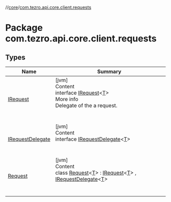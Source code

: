 //[core](../../index.md)/[com.tezro.api.core.client.requests](index.md)



# Package com.tezro.api.core.client.requests  


## Types  
  
|  Name |  Summary | 
|---|---|
| <a name="com.tezro.api.core.client.requests/IRequest///PointingToDeclaration/"></a>[IRequest](-i-request/index.md)| <a name="com.tezro.api.core.client.requests/IRequest///PointingToDeclaration/"></a>[jvm]  <br>Content  <br>interface [IRequest](-i-request/index.md)<[T](-i-request/index.md)>  <br>More info  <br>Delegate of the a request.  <br><br><br>|
| <a name="com.tezro.api.core.client.requests/IRequestDelegate///PointingToDeclaration/"></a>[IRequestDelegate](-i-request-delegate/index.md)| <a name="com.tezro.api.core.client.requests/IRequestDelegate///PointingToDeclaration/"></a>[jvm]  <br>Content  <br>interface [IRequestDelegate](-i-request-delegate/index.md)<[T](-i-request-delegate/index.md)>  <br><br><br>|
| <a name="com.tezro.api.core.client.requests/Request///PointingToDeclaration/"></a>[Request](-request/index.md)| <a name="com.tezro.api.core.client.requests/Request///PointingToDeclaration/"></a>[jvm]  <br>Content  <br>class [Request](-request/index.md)<[T](-request/index.md)> : [IRequest](-i-request/index.md)<[T](-request/index.md)> , [IRequestDelegate](-i-request-delegate/index.md)<[T](-request/index.md)>   <br><br><br>|

